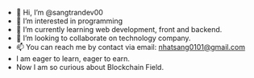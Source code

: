 - 👋 Hi, I’m @sangtrandev00
- 👀 I’m interested in programming 
- 🌱 I’m currently learning web development, front and backend.
- 💞️ I’m looking to collaborate on technology company.
- 📫 You can reach me by contact via email: nhatsang0101@gmail.com
- I am eager to learn, eager to earn.
- Now I am so curious about Blockchain Field.
<!---
sangtrandev00/sangtrandev00 is a ✨ special ✨ repository because its `README.md` (this file) appears on your GitHub profile.
You can click the Preview link to take a look at your changes.
--->
